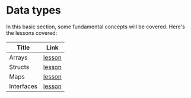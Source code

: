 # Data types

In this basic section, some fundamental concepts will be covered. Here's the lessons covered:

|Title  |Link  |
|---------|---------|
|Arrays |  [lesson](./01-arays/README.md) |
|Structs | [lesson](./02-structs/README.md) |
|Maps | [lesson](./03-maps/README.md) |
|Interfaces | [lesson](./04-interfaces/README.md) |
